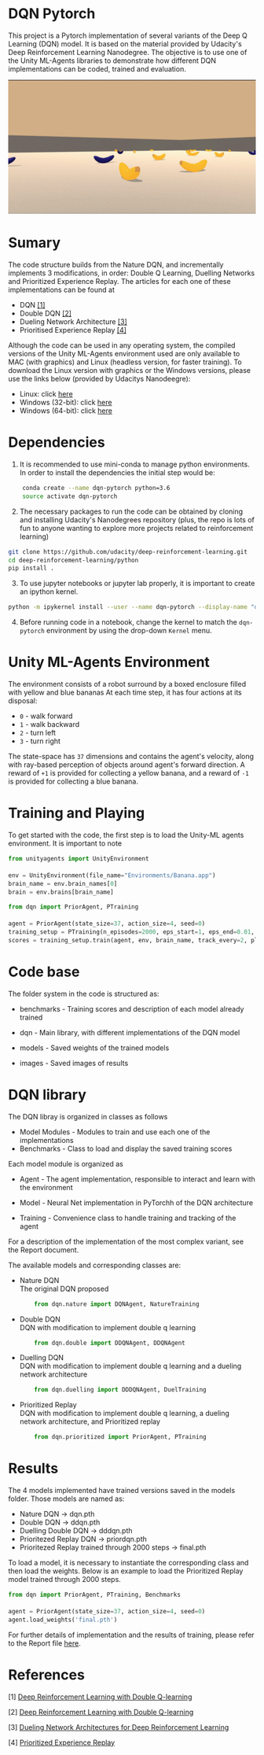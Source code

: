 # DQN Pytorch

This project is a Pytorch implementation of several variants of the Deep Q Learning (DQN) model. It is based on the material provided by Udacity's Deep Reinforcement Learning Nanodegree. The objective is to use one of the Unity ML-Agents libraries to demonstrate how different DQN implementations can be coded, trained and evaluation. 

![Banana Game Screen Shot](./images/banana_game.png)

# Sumary

The code structure builds from the Nature DQN, and incrementally implements 3 modifications, in order: Double Q Learning, Duelling Networks and Prioritized Experience Replay. The articles for each one of these implementations can be found at

- DQN [[1]](#references)
- Double DQN [[2]](#references)
- Dueling Network Architecture [[3]](#references)
- Prioritised Experience Replay [[4]](#references)

Although the code can be used in any operating system, the compiled versions of the Unity ML-Agents environment used are only available to MAC (with graphics) and Linux (headless version, for faster training). To download the Linux version with graphics or the Windows versions, please use the links below (provided by Udacitys Nanodeegre):

* Linux: click [here](https://s3-us-west-1.amazonaws.com/udacity-drlnd/P1/Banana/Banana_Linux.zip)
* Windows (32-bit): click [here](https://s3-us-west-1.amazonaws.com/udacity-drlnd/P1/Banana/Banana_Windows_x86.zip)
* Windows (64-bit): click [here](https://s3-us-west-1.amazonaws.com/udacity-drlnd/P1/Banana/Banana_Windows_x86_64.zip)



# Dependencies

1. It is recommended to use mini-conda to manage python environments. In order to install the dependencies the initial step would be:

```bash
	conda create --name dqn-pytorch python=3.6
	source activate dqn-pytorch
```

2. The necessary packages to run the code can be obtained by cloning and installing Udacity's Nanodegrees repository (plus, the repo is lots of fun to anyone wanting to explore more projects related to reinforcement learning)
```bash
git clone https://github.com/udacity/deep-reinforcement-learning.git
cd deep-reinforcement-learning/python
pip install .
```

3. To use jupyter notebooks or jupyter lab properly, it is important to create an ipython kernel.
```bash
python -m ipykernel install --user --name dqn-pytorch --display-name "dqn-pytorch"
```

4. Before running code in a notebook, change the kernel to match the `dqn-pytorch` environment by using the drop-down `Kernel` menu. 

# Unity ML-Agents Environment

The environment consists of a robot surround by a boxed enclosure filled with yellow and blue bananas At each time step, it has four actions at its disposal:
- `0` - walk forward 
- `1` - walk backward
- `2` - turn left
- `3` - turn right

The state-space has `37` dimensions and contains the agent's velocity, along with ray-based perception of objects around agent's forward direction.  A reward of `+1` is provided for collecting a yellow banana, and a reward of `-1` is provided for collecting a blue banana. 

# Training and Playing

To get started with the code, the first step is to load the Unity-ML agents environment. It is important to note

```python
from unityagents import UnityEnvironment

env = UnityEnvironment(file_name="Environments/Banana.app")
brain_name = env.brain_names[0]
brain = env.brains[brain_name]
```


```python
from dqn import PriorAgent, PTraining

agent = PriorAgent(state_size=37, action_size=4, seed=0)
training_setup = PTraining(n_episodes=2000, eps_start=1, eps_end=0.01, eps_decay=0.995, beta_start=0.4, beta_inc=1.002)
scores = training_setup.train(agent, env, brain_name, track_every=2, plot=True, weights='final.pth',success_thresh=20.)
```

# Code base

The folder system in the code is structured as:

* benchmarks - Training scores and description of each model already trained

* dqn - Main library, with different implementations of the DQN model

* models - Saved weights of the trained models

* images - Saved images of results

# DQN library

The DQN libray is organized in classes as follows

* Model Modules - Modules to train and use each one of the implementations
* Benchmarks - Class to load and display the saved training scores

Each model module is organized as

* Agent - The agent implementation, responsible to interact and learn with the environment 

* Model - Neural Net implementation in PyTorchh of the DQN architecture

* Training - Convenience  class to handle training and tracking of the agent 

For a description of the implementation of the most complex variant, see the Report document.

The available models and corresponding classes are:

* Nature DQN \
    The original DQN proposed
    ```python
        from dqn.nature import DQNAgent, NatureTraining
    ```

* Double DQN \
    DQN with modification to implement double q learning
    ```python
        from dqn.double import DDQNAgent, DDQNAgent
    ```

* Duelling DQN \
    DQN with modification to implement double q learning and a dueling network architecture
    ```python
        from dqn.duelling import DDDQNAgent, DuelTraining
    ```

* Prioritized Replay \
    DQN with modification to implement double q learning, a dueling network architecture, and Prioritized replay
    ```python
        from dqn.prioritized import PriorAgent, PTraining
    ```

# Results

The 4 models implemented have trained versions saved in the models folder. Those models are named as:

* Nature DQN -> dqn.pth
* Double DQN -> ddqn.pth
* Duelling Double DQN -> dddqn.pth
* Prioritezed Replay DQN -> priordqn.pth
* Prioritezed Replay trained through 2000 steps -> final.pth

To load a model, it is necessary to instantiate the corresponding class and then load the weights. Below is an example to load the Prioritized Replay model trained through 2000 steps.

```python
from dqn import PriorAgent, PTraining, Benchmarks

agent = PriorAgent(state_size=37, action_size=4, seed=0)
agent.load_weights('final.pth')
```

For further details of implementation and the results of training, please refer to the Report file [here](./Report.md).

# References


 
[1] [Deep Reinforcement Learning with Double Q-learning](http://arxiv.org/abs/1509.06461)

[2] [Deep Reinforcement Learning with Double Q-learning](https://arxiv.org/abs/1509.06461)

[3] [Dueling Network Architectures for Deep Reinforcement Learning](http://arxiv.org/abs/1511.06581)

[4] [Prioritized Experience Replay](http://arxiv.org/abs/1511.05952)  
 
